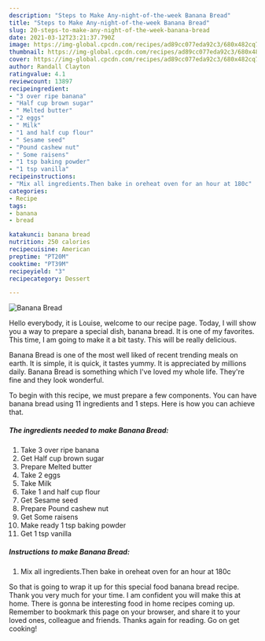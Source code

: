 ```yaml
---
description: "Steps to Make Any-night-of-the-week Banana Bread"
title: "Steps to Make Any-night-of-the-week Banana Bread"
slug: 20-steps-to-make-any-night-of-the-week-banana-bread
date: 2021-03-12T23:21:37.790Z
image: https://img-global.cpcdn.com/recipes/ad89cc077eda92c3/680x482cq70/banana-bread-recipe-main-photo.jpg
thumbnail: https://img-global.cpcdn.com/recipes/ad89cc077eda92c3/680x482cq70/banana-bread-recipe-main-photo.jpg
cover: https://img-global.cpcdn.com/recipes/ad89cc077eda92c3/680x482cq70/banana-bread-recipe-main-photo.jpg
author: Randall Clayton
ratingvalue: 4.1
reviewcount: 13897
recipeingredient:
- "3 over ripe banana"
- "Half cup brown sugar"
- " Melted butter"
- "2 eggs"
- " Milk"
- "1 and half cup flour"
- " Sesame seed"
- "Pound cashew nut"
- " Some raisens"
- "1 tsp baking powder"
- "1 tsp vanilla"
recipeinstructions:
- "Mix all ingredients.Then bake in oreheat oven for an hour at 180c"
categories:
- Recipe
tags:
- banana
- bread

katakunci: banana bread 
nutrition: 250 calories
recipecuisine: American
preptime: "PT20M"
cooktime: "PT39M"
recipeyield: "3"
recipecategory: Dessert

---
```



![Banana Bread](https://img-global.cpcdn.com/recipes/ad89cc077eda92c3/680x482cq70/banana-bread-recipe-main-photo.jpg)

Hello everybody, it is Louise, welcome to our recipe page. Today, I will show you a way to prepare a special dish, banana bread. It is one of my favorites. This time, I am going to make it a bit tasty. This will be really delicious.

Banana Bread is one of the most well liked of recent trending meals on earth. It is simple, it is quick, it tastes yummy. It is appreciated by millions daily. Banana Bread is something which I've loved my whole life. They're fine and they look wonderful.




To begin with this recipe, we must prepare a few components. You can have banana bread using 11 ingredients and 1 steps. Here is how you can achieve that.

<!--inarticleads1-->

##### The ingredients needed to make Banana Bread:

1. Take 3 over ripe banana
1. Get Half cup brown sugar
1. Prepare  Melted butter
1. Take 2 eggs
1. Take  Milk
1. Take 1 and half cup flour
1. Get  Sesame seed
1. Prepare Pound cashew nut
1. Get  Some raisens
1. Make ready 1 tsp baking powder
1. Get 1 tsp vanilla




<!--inarticleads2-->

##### Instructions to make Banana Bread:

1. Mix all ingredients.Then bake in oreheat oven for an hour at 180c




So that is going to wrap it up for this special food banana bread recipe. Thank you very much for your time. I am confident you will make this at home. There is gonna be interesting food in home recipes coming up. Remember to bookmark this page on your browser, and share it to your loved ones, colleague and friends. Thanks again for reading. Go on get cooking!
